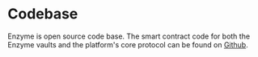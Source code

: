 # Codebase

Enzyme is open source code base. The smart contract code for both the Enzyme vaults and the platform's core protocol can be found on [Github](https://github.com/enzymefinance).
